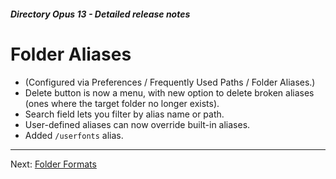 ##### Directory Opus 13 - Detailed release notes

# Folder Aliases

- (Configured via Preferences / Frequently Used Paths / Folder Aliases.)
- Delete button is now a menu, with new option to delete broken aliases (ones where the target folder no longer exists).
- Search field lets you filter by alias name or path.
- User-defined aliases can now override built-in aliases.
- Added `/userfonts` alias.

------------------------------------------------------------------------

Next: [Folder Formats](/Manual/release_history/opus13_detailed/folder_formats.md)

